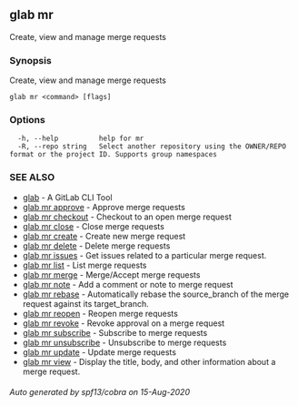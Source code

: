 ## glab mr

Create, view and manage merge requests

### Synopsis

Create, view and manage merge requests

```
glab mr <command> [flags]
```

### Options

```
  -h, --help          help for mr
  -R, --repo string   Select another repository using the OWNER/REPO format or the project ID. Supports group namespaces
```

### SEE ALSO

* [glab](glab.md)	 - A GitLab CLI Tool
* [glab mr approve](glab_mr_approve.md)	 - Approve merge requests
* [glab mr checkout](glab_mr_checkout.md)	 - Checkout to an open merge request
* [glab mr close](glab_mr_close.md)	 - Close merge requests
* [glab mr create](glab_mr_create.md)	 - Create new merge request
* [glab mr delete](glab_mr_delete.md)	 - Delete merge requests
* [glab mr issues](glab_mr_issues.md)	 - Get issues related to a particular merge request.
* [glab mr list](glab_mr_list.md)	 - List merge requests
* [glab mr merge](glab_mr_merge.md)	 - Merge/Accept merge requests
* [glab mr note](glab_mr_note.md)	 - Add a comment or note to merge request
* [glab mr rebase](glab_mr_rebase.md)	 - Automatically rebase the source_branch of the merge request against its target_branch.
* [glab mr reopen](glab_mr_reopen.md)	 - Reopen merge requests
* [glab mr revoke](glab_mr_revoke.md)	 - Revoke approval on a merge request <id>
* [glab mr subscribe](glab_mr_subscribe.md)	 - Subscribe to merge requests
* [glab mr unsubscribe](glab_mr_unsubscribe.md)	 - Unsubscribe to merge requests
* [glab mr update](glab_mr_update.md)	 - Update merge requests
* [glab mr view](glab_mr_view.md)	 - Display the title, body, and other information about a merge request.

###### Auto generated by spf13/cobra on 15-Aug-2020
